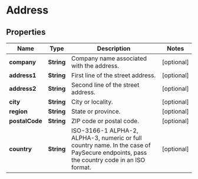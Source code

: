 
# Address

## Properties
Name | Type | Description | Notes
------------ | ------------- | ------------- | -------------
**company** | **String** | Company name associated with the address. |  [optional]
**address1** | **String** | First line of the street address. |  [optional]
**address2** | **String** | Second line of the street address. |  [optional]
**city** | **String** | City or locality. |  [optional]
**region** | **String** | State or province. |  [optional]
**postalCode** | **String** | ZIP code or postal code. |  [optional]
**country** | **String** | ISO-3166-1  ALPHA-2, ALPHA-3, numeric or full country name. In the case of PaySecure endpoints, pass the country code in an ISO format. |  [optional]



